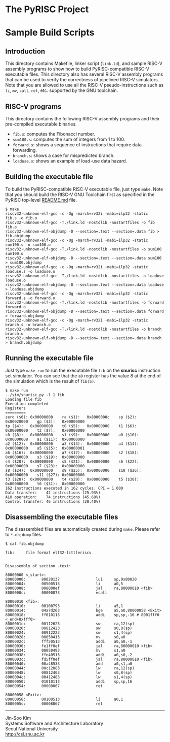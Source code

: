 # The PyRISC Project
# Sample Build Scripts

## Introduction

This directory contains Makefile, linker script (`link.ld`), and sample RISC-V assembly programs to show how to build PyRISC-compatible RISC-V executable files. This directory also has several RISC-V assembly programs that can be used to verify the correctness of pipelined RISC-V simulators. Note that you are allowed to use all the RISC-V pseudo-instructions such as `li`, `mv`, `call`, `ret`, etc. supported by the GNU toolchain.

## RISC-V programs

This directory contains the following RISC-V assembly programs and their pre-compiled executable binaries.

* `fib.s`: computes the Fibonacci number. 
* `sum100.s`: computes the sum of integers from 1 to 100.
* `forward.s`: shows a sequence of instructions that require data forwarding.
* `branch.s`: shows a case for mispredicted branch.
* `loaduse.s`: shows an example of load-use data hazard.

## Building the executable file

To build the PyRISC-compatible RISC-V executable file, just type `make`. Note that you should build the RISC-V GNU Toolchain first as specified in the PyRISC top-level [README.md](https://github.com/snu-csl/pyrisc/blob/master/README.md) file.

```
$ make
riscv32-unknown-elf-gcc -c -Og -march=rv32i -mabi=ilp32 -static   fib.s -o fib.o
riscv32-unknown-elf-gcc -T./link.ld -nostdlib -nostartfiles -o fib fib.o
riscv32-unknown-elf-objdump -D --section=.text --section=.data fib > fib.objdump
riscv32-unknown-elf-gcc -c -Og -march=rv32i -mabi=ilp32 -static   sum100.s -o sum100.o
riscv32-unknown-elf-gcc -T./link.ld -nostdlib -nostartfiles -o sum100 sum100.o
riscv32-unknown-elf-objdump -D --section=.text --section=.data sum100 > sum100.objdump
riscv32-unknown-elf-gcc -c -Og -march=rv32i -mabi=ilp32 -static   loaduse.s -o loaduse.o
riscv32-unknown-elf-gcc -T./link.ld -nostdlib -nostartfiles -o loaduse loaduse.o
riscv32-unknown-elf-objdump -D --section=.text --section=.data loaduse > loaduse.objdump
riscv32-unknown-elf-gcc -c -Og -march=rv32i -mabi=ilp32 -static   forward.s -o forward.o
riscv32-unknown-elf-gcc -T./link.ld -nostdlib -nostartfiles -o forward forward.o
riscv32-unknown-elf-objdump -D --section=.text --section=.data forward > forward.objdump
riscv32-unknown-elf-gcc -c -Og -march=rv32i -mabi=ilp32 -static   branch.s -o branch.o
riscv32-unknown-elf-gcc -T./link.ld -nostdlib -nostartfiles -o branch branch.o
riscv32-unknown-elf-objdump -D --section=.text --section=.data branch > branch.objdump
```

## Running the executable file

Just type `make run` to run the executable file `fib` on the __snurisc__ instruction set simulator. You can see that the `a0` register has the value 8 at the end of the simulation which is the result of `fib(5)`.

```
$ make run
../sim/snurisc.py -l 1 fib
Loading file fib
Execution completed
Registers
=========
zero ($0): 0x00000000    ra ($1):   0x8000000c    sp ($2):   0x80020000    gp ($3):   0x00000000
tp ($4):   0x00000000    t0 ($5):   0x00000000    t1 ($6):   0x00000000    t2 ($7):   0x00000000
s0 ($8):   0x00000000    s1 ($9):   0x00000000    a0 ($10):  0x00000008    a1 ($11):  0x00000000
a2 ($12):  0x00000000    a3 ($13):  0x00000000    a4 ($14):  0x00000000    a5 ($15):  0x00000001
a6 ($16):  0x00000000    a7 ($17):  0x00000000    s2 ($18):  0x00000000    s3 ($19):  0x00000000
s4 ($20):  0x00000000    s5 ($21):  0x00000000    s6 ($22):  0x00000000    s7 ($23):  0x00000000
s8 ($24):  0x00000000    s9 ($25):  0x00000000    s10 ($26): 0x00000000    s11 ($27): 0x00000000
t3 ($28):  0x00000000    t4 ($29):  0x00000000    t5 ($30):  0x00000000    t6 ($31):  0x00000000
162 instructions executed in 162 cycles. CPI = 1.000
Data transfer:    42 instructions (25.93%)
ALU operation:    74 instructions (45.68%)
Control transfer: 46 instructions (28.40%)
```

## Disassembling the executable files

The disassembled files are automatically created during `make`. Please refer to `*.objdump` files.

```
$ cat fib.objdump

fib:     file format elf32-littleriscv


Disassembly of section .text:

80000000 <_start>:
80000000:       80020137                lui     sp,0x80020
80000004:       00500513                li      a0,5
80000008:       008000ef                jal     ra,80000010 <fib>
8000000c:       00000073                ecall

80000010 <fib>:
80000010:       00100793                li      a5,1
80000014:       04a7d263                bge     a5,a0,80000058 <Exit>
80000018:       ff010113                addi    sp,sp,-16 # 8001fff0 <_end+0xfff0>
8000001c:       00112623                sw      ra,12(sp)
80000020:       00812423                sw      s0,8(sp)
80000024:       00912223                sw      s1,4(sp)
80000028:       00050413                mv      s0,a0
8000002c:       fff50513                addi    a0,a0,-1
80000030:       fe1ff0ef                jal     ra,80000010 <fib>
80000034:       00050493                mv      s1,a0
80000038:       ffe40513                addi    a0,s0,-2
8000003c:       fd5ff0ef                jal     ra,80000010 <fib>
80000040:       00a48533                add     a0,s1,a0
80000044:       00c12083                lw      ra,12(sp)
80000048:       00812403                lw      s0,8(sp)
8000004c:       00412483                lw      s1,4(sp)
80000050:       01010113                addi    sp,sp,16
80000054:       00008067                ret

80000058 <Exit>:
80000058:       00100513                li      a0,1
8000005c:       00008067                ret
```

---

Jin-Soo Kim<br>
Systems Software and Architecture Laboratory<br>
Seoul National University<br>
http://csl.snu.ac.kr<br>

